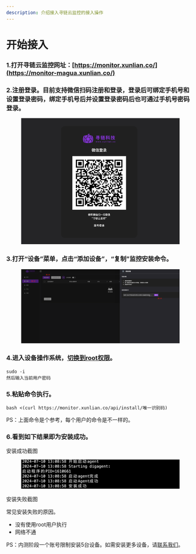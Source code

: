 ```yaml
---
description: 介绍接入寻链云监控的接入操作
---
```


# 开始接入

### 1.打开寻链云监控网址：[https://monitor.xunlian.co/](https://monitor-magua.xunlian.co/)

### 2.注册登录。目前支持微信扫码注册和登录，登录后可绑定手机号和设置登录密码，绑定手机号后并设置登录密码后也可通过手机号密码登录。

<figure><img src=".gitbook/assets/image.png" alt=""><figcaption></figcaption></figure>

### 3.打开“设备”菜单，点击“添加设备”，“复制”监控安装命令。

<div data-full-width="false">

<figure><img src=".gitbook/assets/image (2).png" alt=""><figcaption></figcaption></figure>

</div>

### 4.进入设备操作系统，[切换到root权限](qa/command.md#qie-huan-dao-root-quan-xian)。

```
sudo -i
然后输入当前用户密码
```

### 5.粘贴命令执行。

```
bash <(curl https://monitor.xunlian.co/api/install/唯一识别码)
```

PS：上面命令是个参考，每个用户的命令是不一样的。

### 6.看到如下结果即为安装成功。

安装成功截图

<figure><img src=".gitbook/assets/image (16).png" alt=""><figcaption></figcaption></figure>

安装失败截图



常见安装失败的原因。

* 没有使用root用户执行
* 网络不通

PS：内测阶段一个账号限制安装5台设备。如需安装更多设备，请[联系我们](qa/contactus.md)。

